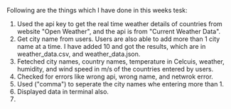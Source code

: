 Following are the things which I have done in this weeks tesk:
1. Used the api key to get the real time weather details of countries from website "Open Weather", and the api is from "Current Weather Data".
2. Get city name from users. Users are also able to add more than 1 city name at a time. I have added 10 and got the results, which are in weather_data.csv, and weather_data.json.
3. Feteched city names, country names, temperature in Celcuis, weather, humidity, and wind speed in m/s of the countries entered by users.
4. Checked for errors like wrong api, wrong name, and netwrok error.
5. Used ("comma") to seperate the city names whe entering more than 1.
6. Displayed data in terminal also.
7. 
